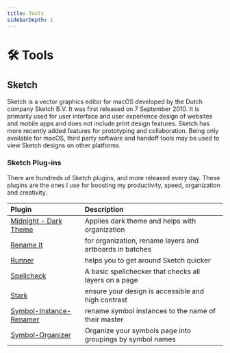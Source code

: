 ```yaml
---
title: Tools
sidebarDepth: 1
---
```


# 🛠️ Tools

## Sketch

Sketch is a vector graphics editor for macOS developed by the Dutch company Sketch B.V. It was first released on 7 September 2010. It is primarily used for user interface and user experience design of websites and mobile apps and does not include print design features. Sketch has more recently added features for prototyping and collaboration. Being only available for macOS, third party software and handoff tools may be used to view Sketch designs on other platforms.

### Sketch Plug-ins

There are hundreds of Sketch plugins, and more released every day. These plugins are the ones I use for boosting my productivity, speed, organization and creativity.

| Plugin | Description |
| :--- | :--- |
| [Midnight - Dark Theme](https://midnightsketch.com/) | Applies dark theme and helps with organization |
| [Rename It](https://github.com/rodi01/RenameIt) | for organization, rename layers and artboards in batches |
| [Runner](https://sketchrunner.com/) | helps you to get around Sketch quicker |
| [Spellcheck](https://github.com/Tallwave/sketch-spellcheck-all-layers) | A basic spellchecker that checks all layers on a page |
| [Stark](https://github.com/stark-contrast/stark-sketch-plugin) | ensure your design is accessible and high contrast |
| [Symbol-Instance-Renamer](https://github.com/sonburn/symbol-instance-renamer) | rename symbol instances to the name of their master |
| [Symbol-Organizer](https://github.com/sonburn/symbol-organizer) | Organize your symbols page into groupings by symbol names |



